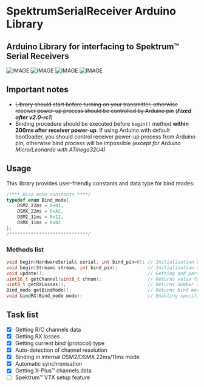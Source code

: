 # SpektrumSerialReceiver Arduino Library
## Arduino Library for interfacing to Spektrum™ Serial Receivers

![IMAGE](https://www.spektrumrc.com/ProdInfo/LargeImages/SPM9645.png)
![IMAGE](https://www.spektrumrc.com/ProdInfo/SPM/450/SPM9745-450.jpg)
![IMAGE](https://www.spektrumrc.com/ProdInfo/SPM/450/SPM4647-450.jpg)
![IMAGE](https://www.spektrumrc.com/ProdInfo/SPM/450/SPM4648-450.jpg)

<a id="Notes"></a>
## Important notes
* ~~Library should start before turning on your transmitter, otherwise receiver power-up process should be controlled by Arduino pin~~ (_**Fixed after v2.0-rc1**_)
* Binding procedure should be executed before `begin()` method **within 200ms after receiver power-up**. If using Arduino with default bootloader, you should control receiver power-up process from Arduino pin, otherwise bind process will be impossible *(except for Arduino Micro/Leonardo with ATmega32U4)*
  
## Usage
This library provides user-friendly constants and data type for bind modes:
```c++
/**** Bind mode constants ****/
typedef enum Bind_mode{
    DSM2_22ms = 0x01,
    DSMX_22ms = 0xA2,
    DSM2_11ms = 0x12,
    DSMX_11ms = 0xB2
};
/*****************************/
```
### Methods list

```c++
void begin(HardwareSerial& serial, int bind_pin=0); // Initialization on HardwareSerial port. bind_pin variable should be set to receiver data pin for binding or could be left blank if not using bind functionality
void begin(Stream& stream, int bind_pin);           // Initialization on Stream object
void update();                                      // Getting and parsing data frames
uint16_t getChannel(uint8_t chnum);                 // Returns value for specified channel
uint8_t getRXLosses();                              // Returns number of signal losses calculated by Receiver
Bind_mode getBindMode();                            // Returns bind mode ID, can be compared with bind mode constants to get current mode
void bindRX(Bind_mode mode);                        // Enabling specified bind mode on receiver (uses Bind_mode constants
```
## Task list
- [x] Getting R/C channels data
- [x] Getting RX losses
- [x] Getting current bind (protocol) type
- [x] Auto-detection of channel resolution
- [x] Binding in internal DSM2/DSMX 22ms/11ms mode
- [x] Automatic synchronisation
- [x] Getting X-Plus™ channels data
- [ ] Spektrum™ VTX setup feature

